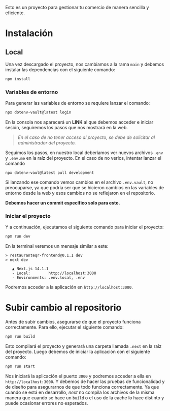 Esto es un proyecto para gestionar tu comercio de manera sencilla y eficiente.

# Instalación

## Local

Una vez descargado el proyecto, nos cambiamos a la rama `main` y debemos instalar las dependencias con el siguiente comando:
```bash
npm install
```

### Variables de entorno
Para generar las variables de entorno se requiere lanzar el comando:
```bash
npx dotenv-vault@latest login
```
En la consola nos aparecerá un **LINK** al que debemos acceder e iniciar sesión, seguiremos los pasos que nos
mostrará en la web.

> _En el caso de no tener acceso al proyecto, se debe de solicitar al administrador del proyecto._

Seguimos los pasos, en nuestro local deberíamos ver nuevos archivos `.env` y `.env.me` en la raíz del proyecto. En el caso
de no verlos, intentar lanzar el comando 
```shell
npx dotenv-vaul@latest pull development
```
Si lanzando ese comando vemos cambios en el archivo `.env.vault`, no preocuparse, ya que podría ser que se hicieron
cambios en las variables de entorno desde la web y esos cambios no se reflejaron en el repositorio. 

**Debemos hacer un commit específico solo para esto.**

### Iniciar el proyecto

Y a continuación, ejecutamos el siguiente comando para iniciar el proyecto:
```bash
npm run dev
```
En la terminal veremos un mensaje similar a este:
```text
> restauranteqr-frontend@0.1.1 dev
> next dev

   ▲ Next.js 14.1.1
   - Local:        http://localhost:3000
   - Environments: .env.local, .env
```

Podremos acceder a la aplicación en `http://localhost:3000`.

# Subir cambio al repositorio

Antes de subir cambios, asegurarse de que el proyecto funciona correctamente. Para ello, ejecutar el siguiente comando:
```bash
npm run build
```
Esto compilará el proyecto y generará una carpeta llamada `.next` en la raíz del proyecto. Luego debemos de iniciar la aplicación
con el siguiente comando:
```bash
npm run start
```
Nos iniciará la aplicación el puerto `3000` y podremos acceder a ella en `http://localhost:3000`.
Y debemos de hacer las pruebas de funcionalidad y de diseño para asegurarnos de que todo funciona correctamente.
Ya que cuando se está en desarrollo, _next_ no compila los archivos de la misma manera que cuando se hace un `build` o el uso de la cache
lo hace distinto y puede ocasionar errores no esperados.